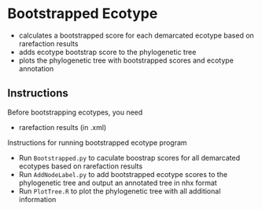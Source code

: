 # Bootstrapped Ecotype
- calculates a bootstrapped score for each demarcated ecotype based on rarefaction results
- adds ecotype bootstrap score to the phylogenetic tree
- plots the phylogenetic tree with bootstrapped scores and ecotype annotation

## Instructions
Before bootstrapping ecotypes, you need
- rarefaction results (in .xml)

Instructions for running bootstrapped ecotype program
- Run `Bootstrapped.py` to caculate boostrap scores for all demarcated ecotypes based on rarefaction results
- Run `AddNodeLabel.py` to add bootstrapped ecotype scores to the phylogenetic tree and output an annotated tree in nhx format
- Run `PlotTree.R` to plot the phylogenetic tree with all additional information
